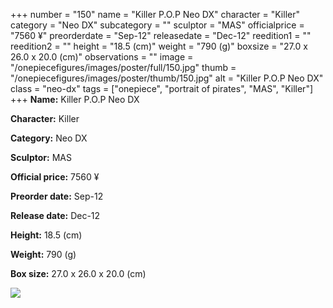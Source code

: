 +++
number = "150"
name = "Killer P.O.P Neo DX"
character = "Killer"
category = "Neo DX"
subcategory = ""
sculptor = "MAS"
officialprice = "7560 ¥"
preorderdate = "Sep-12"
releasedate = "Dec-12"
reedition1 = ""
reedition2 = ""
height = "18.5 (cm)"
weight = "790 (g)"
boxsize = "27.0 x 26.0 x 20.0 (cm)"
observations = ""
image = "/onepiecefigures/images/poster/full/150.jpg"
thumb = "/onepiecefigures/images/poster/thumb/150.jpg"
alt = "Killer P.O.P Neo DX"
class = "neo-dx"
tags = ["onepiece", "portrait of pirates", "MAS", "Killer"]
+++
**Name:** Killer P.O.P Neo DX

**Character:** Killer

**Category:** Neo DX 

**Sculptor:** MAS

**Official price:** 7560 ¥

**Preorder date:** Sep-12

**Release date:** Dec-12

**Height:** 18.5 (cm)

**Weight:** 790 (g)

**Box size:** 27.0 x 26.0 x 20.0 (cm)

<img src="/onepiecefigures/images/poster/thumb/150.jpg">